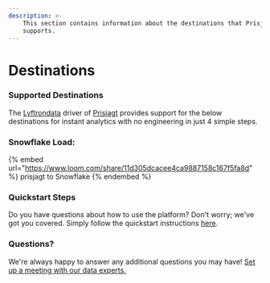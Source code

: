 ```yaml
---
description: >-
    This section contains information about the destinations that Prisjagt
    supports.
---
```


# Destinations

### Supported Destinations

The [Lyftrondata](https://www.lyftrondata.com/) driver of [Prisjagt](https://www.lyftrondata.com/integration/prisjagt/) provides support for the below destinations for instant analytics with no engineering in just 4 simple steps.

### Snowflake Load:

{% embed url="https://www.loom.com/share/11d305dcacee4ca9887158c167f5fa8d" %}
prisjagt to Snowflake
{% endembed %}

### Quickstart Steps

Do you have questions about how to use the platform? Don't worry; we've got you covered. Simply follow the quickstart instructions [here](../../../quickstart-steps.md).

### Questions? <a href="#questions" id="questions"></a>

We're always happy to answer any additional questions you may have! [Set up a meeting with our data experts.](https://www.lyftrondata.com/book-a-meeting/)
